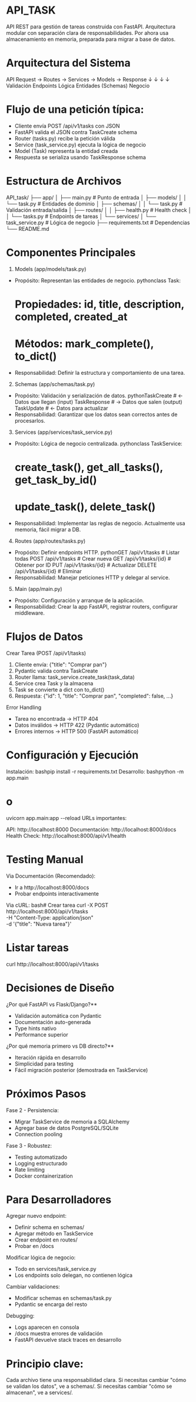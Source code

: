 # API_TASK
API REST para gestión de tareas construida con FastAPI. Arquitectura modular con separación clara de responsabilidades. Por ahora usa almacenamiento en memoria, preparada para migrar a base de datos.

# Arquitectura del Sistema
API Request → Routes → Services → Models → Response
     ↓           ↓         ↓         ↓
  Validación  Endpoints  Lógica   Entidades
  (Schemas)             Negocio


# Flujo de una petición típica:
- Cliente envía POST /api/v1/tasks con JSON
- FastAPI valida el JSON contra TaskCreate schema
- Router (tasks.py) recibe la petición válida
- Service (task_service.py) ejecuta la lógica de negocio
- Model (Task) representa la entidad creada
- Respuesta se serializa usando TaskResponse schema


# Estructura de Archivos
API_task/
├── app/
│   ├── main.py              # Punto de entrada
│   ├── models/
│   │   └── task.py          # Entidades de dominio
│   ├── schemas/
│   │   └── task.py          # Validación entrada/salida
│   ├── routes/
│   │   ├── health.py        # Health check
│   │   └── tasks.py         # Endpoints de tareas
│   └── services/
│       └── task_service.py  # Lógica de negocio
├── requirements.txt         # Dependencias
└── README.md


# Componentes Principales

1. Models (app/models/task.py)
- Propósito: Representan las entidades de negocio.
pythonclass Task:
    # Propiedades: id, title, description, completed, created_at
    # Métodos: mark_complete(), to_dict()
- Responsabilidad: Definir la estructura y comportamiento de una tarea.

2. Schemas (app/schemas/task.py)
- Propósito: Validación y serialización de datos.
pythonTaskCreate    # ← Datos que llegan (input)
TaskResponse  # → Datos que salen (output)  
TaskUpdate    # ← Datos para actualizar
- Responsabilidad: Garantizar que los datos sean correctos antes de procesarlos.

3. Services (app/services/task_service.py)
- Propósito: Lógica de negocio centralizada.
pythonclass TaskService:
    # create_task(), get_all_tasks(), get_task_by_id()
    # update_task(), delete_task()
- Responsabilidad: Implementar las reglas de negocio. Actualmente usa memoria, fácil migrar a DB.

4. Routes (app/routes/tasks.py)
- Propósito: Definir endpoints HTTP.
pythonGET    /api/v1/tasks      # Listar todas
POST   /api/v1/tasks      # Crear nueva
GET    /api/v1/tasks/{id} # Obtener por ID
PUT    /api/v1/tasks/{id} # Actualizar
DELETE /api/v1/tasks/{id} # Eliminar
- Responsabilidad: Manejar peticiones HTTP y delegar al service.

5. Main (app/main.py)
- Propósito: Configuración y arranque de la aplicación.
- Responsabilidad: Crear la app FastAPI, registrar routers, configurar middleware.


# Flujos de Datos

Crear Tarea (POST /api/v1/tasks)
1. Cliente envía: {"title": "Comprar pan"}
2. Pydantic valida contra TaskCreate
3. Router llama: task_service.create_task(task_data)
4. Service crea Task y la almacena
5. Task se convierte a dict con to_dict()
6. Respuesta: {"id": 1, "title": "Comprar pan", "completed": false, ...}

Error Handling
- Tarea no encontrada → HTTP 404
- Datos inválidos → HTTP 422 (Pydantic automático)
- Errores internos → HTTP 500 (FastAPI automático)


# Configuración y Ejecución

Instalación:
bashpip install -r requirements.txt
Desarrollo:
bashpython -m app.main
# o
uvicorn app.main:app --reload
URLs importantes:

API: http://localhost:8000
Documentación: http://localhost:8000/docs
Health Check: http://localhost:8000/api/v1/health


# Testing Manual

Via Documentación (Recomendado):
- Ir a http://localhost:8000/docs
- Probar endpoints interactivamente

Via cURL:
bash# Crear tarea
curl -X POST http://localhost:8000/api/v1/tasks \
  -H "Content-Type: application/json" \
  -d '{"title": "Nueva tarea"}'

# Listar tareas  
curl http://localhost:8000/api/v1/tasks



# Decisiones de Diseño

¿Por qué FastAPI vs Flask/Django?**
- Validación automática con Pydantic
- Documentación auto-generada
- Type hints nativo
- Performance superior

¿Por qué memoria primero vs DB directo?**
- Iteración rápida en desarrollo
- Simplicidad para testing
- Fácil migración posterior (demostrada en TaskService)


# Próximos Pasos

Fase 2 - Persistencia:
- Migrar TaskService de memoria a SQLAlchemy
- Agregar base de datos PostgreSQL/SQLite
- Connection pooling

Fase 3 - Robustez:
- Testing automatizado
- Logging estructurado
- Rate limiting
- Docker containerization


# Para Desarrolladores

Agregar nuevo endpoint:
- Definir schema en schemas/
- Agregar método en TaskService
- Crear endpoint en routes/
- Probar en /docs

Modificar lógica de negocio:
- Todo en services/task_service.py
- Los endpoints solo delegan, no contienen lógica

Cambiar validaciones:
- Modificar schemas en schemas/task.py
- Pydantic se encarga del resto

Debugging:
- Logs aparecen en consola
- /docs muestra errores de validación
- FastAPI devuelve stack traces en desarrollo


# Principio clave: 

Cada archivo tiene una responsabilidad clara. 
Si necesitas cambiar "cómo se validan los datos", ve a schemas/. 
Si necesitas cambiar "cómo se almacenan", ve a services/.